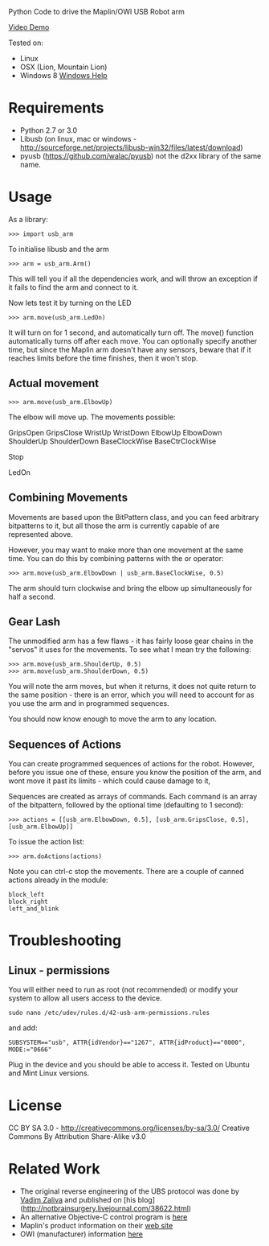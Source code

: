 Python Code to drive the Maplin/OWI USB Robot arm

[Video Demo](https://www.youtube.com/watch?v=dAvWBOTtGnU)

  Tested on:
  * Linux
  * OSX (Lion, Mountain Lion)
  * Windows 8 [Windows Help](windows_setup/help.md)

Requirements
============
* Python 2.7 or 3.0
* Libusb (on linux, mac or windows - http://sourceforge.net/projects/libusb-win32/files/latest/download)
* pyusb (https://github.com/walac/pyusb) not the d2xx library of the same name.

Usage
=====
As a library:

    >>> import usb_arm

To initialise libusb and the arm

    >>> arm = usb_arm.Arm()

This will tell you if all the dependencies work, and will throw an exception if it fails to find the arm and connect
 to it.

Now lets test it by turning on the LED

    >>> arm.move(usb_arm.LedOn)

It will turn on for 1 second, and automatically turn off. The move() function automatically turns off after each
move. You can optionally specify another time, but since the Maplin arm doesn't have any sensors, beware that if
it reaches limits before the time finishes, then it won't stop.

Actual movement
---------------

    >>> arm.move(usb_arm.ElbowUp)

The elbow will move up.
The movements possible:

GripsOpen
GripsClose
WristUp
WristDown
ElbowUp
ElbowDown
ShoulderUp
ShoulderDown
BaseClockWise
BaseCtrClockWise

Stop

LedOn

Combining Movements
-------------------
Movements are based upon the BitPattern class, and you can feed arbitrary bitpatterns to it, but all those the
arm is currently capable of are represented above.

However, you may want to make more than one movement at the same time. You can do this by combining patterns with the
or operator:

    >>> arm.move(usb_arm.ElbowDown | usb_arm.BaseClockWise, 0.5)

The arm should turn clockwise and bring the elbow up simultaneously for half a second.

Gear Lash
---------

The unmodified arm has a few flaws - it has fairly loose gear chains in the "servos" it uses for the movements.
To see what I mean try the following:

    >>> arm.move(usb_arm.ShoulderUp, 0.5)
    >>> arm.move(usb_arm.ShoulderDown, 0.5)

You will note the arm moves, but when it returns, it does not quite return to the same position - there is an error,
which you will need to account for as you use the arm and in programmed sequences.

You should now know enough to move the arm to any location.

Sequences of Actions
--------------------
You can create programmed sequences of actions for the robot. However, before you issue one of these, ensure you
know the position of the arm, and wont move it past its limits - which could cause damage to it,

Sequences are created as arrays of commands. Each command is an array of the bitpattern, followed by the
optional time (defaulting to 1 second):

    >>> actions = [[usb_arm.ElbowDown, 0.5], [usb_arm.GripsClose, 0.5], [usb_arm.ElbowUp]]

To issue the action list:

    >>> arm.doActions(actions)

Note you can ctrl-c stop the movements.
There are a couple of canned actions already in the module:

    block_left
    block_right
    left_and_blink

Troubleshooting
===============

Linux - permissions
-------------------

You will either need to run as root (not recommended) or modify your system to allow all users access to the device.

    sudo nano /etc/udev/rules.d/42-usb-arm-permissions.rules

and add:

    SUBSYSTEM=="usb", ATTR{idVendor}=="1267", ATTR{idProduct}=="0000", MODE:="0666"

Plug in the device and you should be able to access it. Tested on Ubuntu and Mint Linux versions.

License
=======
CC BY SA 3.0 - http://creativecommons.org/licenses/by-sa/3.0/
Creative Commons By Attribution Share-Alike v3.0



Related Work
============

* The original reverse engineering of the UBS protocol was done by 
[Vadim Zaliva](http://www.crocodile.org/lord/) and published on [his blog] (http://notbrainsurgery.livejournal.com/38622.html)
* An alternative Objective-C control program is [here](https://armctrl.codeplex.com)
* Maplin's product information on their [web site](http://www.maplin.co.uk/robotic-arm-kit-with-usb-pc-interface-266257)
* OWI (manufacturer) information [here](http://www.owirobots.com/cart/catalog/OWI-535USB-ROBOTIC-ARM-KIT-with-USB-PC-INTERFACE-Assembled-103.html)

